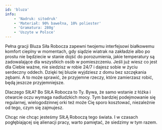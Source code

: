 ```yaml
---
id: 'bluza'
info:
    - 'Nadruk: sitodruk'
    - 'Materiał: 90% bawełna, 10% poliester'
    - 'Gramatura: 280g'
    - 'Uszyte w Polsce'
---
```


Pełna gracji Bluza Siła Robocza zapewni twojemu interfejsowi białkowemu komfort cieplny w momentach, gdy siądzie wiatrak na zakładzie albo po prostu nie będziecie w stanie dojść do porozumienia, jakie temperatury są zadowalające dla wszystkich osób w pomieszczeniu.
Jeśli już wiesz co jest dla Ciebie ważne, nie siedzisz w robie 24/7 i dajesz sobie w życiu serdeczny oddech. Dzięki tej bluzie wyjdziesz z domu bez szczękania zębami. A to może sprawić, że przyjemne rzeczy, które zamierzasz robić, będą jeszcze przyjemniejsze.

Dlaczego SIŁA? Bo SIŁA Robocza to Ty. Bywa, że samo wstanie z łóżka i otwarcie oczu wymaga nadludzkich mocy. Tym bardziej podejmowanie się regularnej, wielogodzinnej orki też może Cię sporo kosztować, niezależnie od tego, czym się zajmujesz.

Chcąc nie chcąc jesteśmy SIŁĄ Roboczą tego świata. I w czasach pogłębiającej się alienacji pracy, warto pamiętać, że siedzimy w tym razem.
